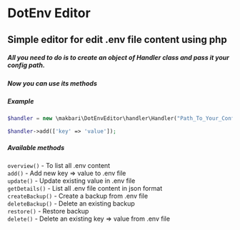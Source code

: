 # DotEnv Editor 

## Simple editor for edit .env file content using php

##### All you need to do is to create an object of Handler class and pass it your config path.
##### Now you can use its methods

##### Example

```php
$handler = new \makbari\DotEnvEditor\handler\Handler("Path_To_Your_Config");

$handler->add(['key' => 'value']);

```
##### Available methods

`overview()` - To list all .env content  
`add()` - Add new key => value to .env file  
`update()` - Update existing value in .env file  
`getDetails()` - List all .env file content in json format  
`createBackup()` - Create a backup from .env file  
`deleteBackup()` - Delete an existing backup  
`restore()` - Restore backup  
`delete()` - Delete an existing key => value from .env file 
